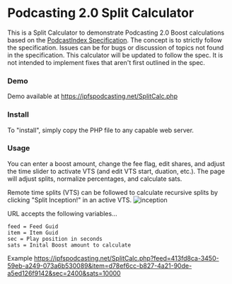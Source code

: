 # Podcasting 2.0 Split Calculator
This is a Split Calculator to demonstrate Podcasting 2.0 Boost calculations based on the [PodcastIndex Specification](https://github.com/Podcastindex-org/podcast-namespace/blob/main/value/value.md). The concept is to strictly follow the specification. Issues can be for bugs or discussion of topics not found in the specification. This calculator will be updated to follow the spec. It is not intended to implement fixes that aren't first outlined in the spec.

### Demo
Demo available at https://ipfspodcasting.net/SplitCalc.php

### Install
To "install", simply copy the PHP file to any capable web server.

### Usage
You can enter a boost amount, change the fee flag, edit shares, and adjust the time slider to activate VTS (and edit VTS start, duation, etc.). The page will adjust splits, normalize percentages, and calculate sats.

Remote time splits (VTS) can be followed to calculate recursive splits by clicking "Split Inception!" in an active VTS.
![inception](https://github.com/Cameron-IPFSPodcasting/Split-Calculator/assets/103131615/c22f3755-2f7f-4427-9d72-00d01db14616)

URL accepts the following variables...

    feed = Feed Guid
    item = Item Guid
    sec = Play position in seconds
    sats = Inital Boost amount to calculate

Example https://ipfspodcasting.net/SplitCalc.php?feed=413fd8ca-3450-59eb-a249-073a6b530089&item=d78ef6cc-b827-4a21-90de-a5ed126f9142&sec=2400&sats=10000

